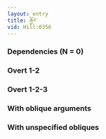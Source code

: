 ```yaml
---
layout: entry
title: རྒྱོར་
vid: Hill:0356
---
```

### Dependencies (N = 0)


### Overt 1-2


### Overt 1-2-3


### With oblique arguments


### With unspecified obliques
